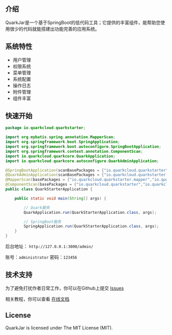 ## 介绍
QuarkJar是一个基于SpringBoot的低代码工具；它提供的丰富组件，能帮助您使用很少的代码就能搭建出功能完善的应用系统。

## 系统特性

- 用户管理
- 权限系统
- 菜单管理
- 系统配置
- 操作日志
- 附件管理
- 组件丰富

## 快速开始
```java
package io.quarkcloud.quarkstarter;

import org.mybatis.spring.annotation.MapperScan;
import org.springframework.boot.SpringApplication;
import org.springframework.boot.autoconfigure.SpringBootApplication;
import org.springframework.context.annotation.ComponentScan;
import io.quarkcloud.quarkcore.QuarkApplication;
import io.quarkcloud.quarkcore.autoconfigure.QuarkAdminApplication;

@SpringBootApplication(scanBasePackages = {"io.quarkcloud.quarkstarter","io.quarkcloud.quarkadmin"})
@QuarkAdminApplication(scanBasePackages = {"io.quarkcloud.quarkstarter.service.admin"})
@MapperScan(basePackages = {"io.quarkcloud.quarkstarter.mapper","io.quarkcloud.quarkadmin.mapper"})
@ComponentScan(basePackages = {"io.quarkcloud.quarkstarter","io.quarkcloud.quarkcore.service","io.quarkcloud.quarkadmin"})
public class QuarkStarterApplication {

    public static void main(String[] args) {

        // Quark服务
        QuarkApplication.run(QuarkStarterApplication.class, args);

        // SpringBoot服务
        SpringApplication.run(QuarkStarterApplication.class, args);
    }
}
```

后台地址： ```http://127.0.0.1:3000/admin/```

账号：```administrator```
密码：```123456```

## 技术支持
为了避免打扰作者日常工作，你可以在Github上提交 [Issues](https://github.com/quarkcloudio/quark-jar/issues)

相关教程，你可以查看 [在线文档](http://quarkcloud.io/quark-jar/)

## License
QuarkJar is licensed under The MIT License (MIT).